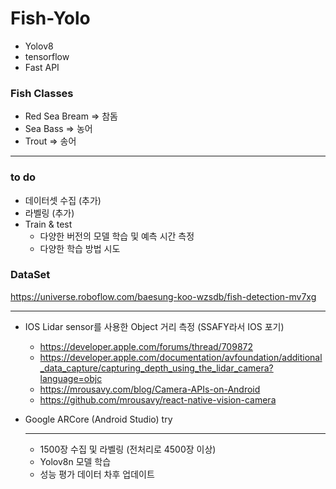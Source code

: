 # Fish-Yolo

- Yolov8
- tensorflow
- Fast API

### Fish Classes
- Red Sea Bream => 참돔
- Sea Bass => 농어
- Trout => 송어

---
### to do
- 데이터셋 수집 (추가)
- 라벨링 (추가)
- Train & test
  - 다양한 버전의 모델 학습 및 예측 시간 측정
  - 다양한 학습 방법 시도


### DataSet
https://universe.roboflow.com/baesung-koo-wzsdb/fish-detection-mv7xg

---

- IOS Lidar sensor를 사용한 Object 거리 측정 (SSAFY라서 IOS 포기)
  - https://developer.apple.com/forums/thread/709872
  - https://developer.apple.com/documentation/avfoundation/additional_data_capture/capturing_depth_using_the_lidar_camera?language=objc
  - https://mrousavy.com/blog/Camera-APIs-on-Android
  - https://github.com/mrousavy/react-native-vision-camera
 
- Google ARCore (Android Studio) try

  ---
  - 1500장 수집 및 라벨링 (전처리로 4500장 이상)
  - Yolov8n 모델 학습
  - 성능 평가 데이터 차후 업데이트

